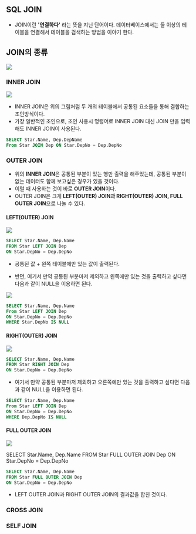 ## SQL JOIN
- JOIN이란 **'연결하다'** 라는 뜻을 지닌 단어이다. 데이터베이스에서는 둘 이상의 테이블을 연결해서 테이블을 검색하는 방법을 이야기 한다.

## JOIN의 종류
![](https://velog.velcdn.com/images/cil05265/post/5490e38a-93d3-412f-a5c0-e41b8029c416/image.png)

### INNER JOIN
![](https://velog.velcdn.com/images/cil05265/post/51d6f911-f457-4328-b035-bee43d1fd293/image.png)

- INNER JOIN은 위의 그림처럼 두 개의 테이블에서 공통된 요소들을 통해 결합하는 조인방식이다. 
- 가장 일반적인 조인으로, 조인 사용시 명령어로 INNER JOIN 대신 JOIN 만을 입력해도 INNER JOIN이 사용된다.

```sql
SELECT Star.Name, Dep.DepName
From Star JOIN Dep ON Star.DepNo = Dep.DepNo
```

### OUTER JOIN
- 위의 **INNER JOIN**은 공통된 부분이 있는 행만 출력을 해주었는데, 공통된 부분이 없는 데이터도 함께 보고싶은 경우가 있을 것이다.
- 이럴 때 사용하는 것이 바로 **OUTER JOIN**이다.
- OUTER JOIN은 크게 **LEFT(OUTER) JOIN과 RIGHT(OUTER) JOIN, FULL OUTER JOIN**으로 나눌 수 있다.

#### LEFT(OUTER) JOIN
![](https://velog.velcdn.com/images/cil05265/post/969e6025-ac1e-4a3f-a51c-d9f30de3472e/image.png)

```sql
SELECT Star.Name, Dep.Name
FROM Star LEFT JOIN Dep
ON Star.DepNo = Dep.DepNo
```

- 공통된 값 + 왼쪽 테이블에만 있는 값이 출력된다.

- 반면, 여기서 만약 공통된 부분마저 제외하고 왼쪽에만 있는 것을 출력하고 싶다면 다음과 같이 NULL을 이용하면 된다.

![](https://velog.velcdn.com/images/cil05265/post/8cea5465-fb35-4de0-8eab-b71fd2e1acf7/image.png)

```sql
SELECT Star.Name, Dep.Name
From Star LEFT JOIN Dep
ON Star.DepNo = Dep.DepNo
WHERE Star.DepNo IS NULL
```

#### RIGHT(OUTER) JOIN
![](https://velog.velcdn.com/images/cil05265/post/aa6cc4ec-4f1e-4e01-81a4-4d4f5119191c/image.png)


```sql
SELECT Star.Name, Dep.Name
FROM Star RIGHT JOIN Dep
ON Star.DepNo = Dep.DepNo
```

- 여기서 만약 공통된 부분마저 제외하고 오른쪽에만 있는 것을 출력하고 싶다면 다음과 같이 NULL을 이용하면 된다.

```sql
SELECT Star.Name, Dep.Name
From Star LEFT JOIN Dep
ON Star.DepNo = Dep.DepNo
WHERE Dep.DepNo IS NULL
```

#### FULL OUTER JOIN
![](https://velog.velcdn.com/images/cil05265/post/f4fc1181-8e54-4f62-b570-58828413fd55/image.png)

SELECT Star.Name, Dep.Name
FROM Star FULL OUTER JOIN Dep
ON Star.DepNo = Dep.DepNo

```sql
SELECT Star.Name, Dep.Name
FROM Star FULL OUTER JOIN Dep
ON Star.DepNo = Dep.DepNo
```
- LEFT OUTER JOIN과 RIGHT OUTER JOIN의 결과값을 합친 것이다.


### CROSS JOIN
### SELF JOIN
